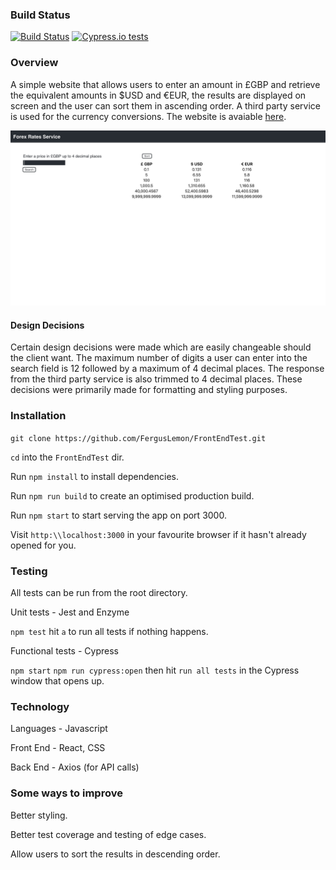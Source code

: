 ### Build Status
[![Build Status](https://travis-ci.org/FergusLemon/FrontEndTest.svg?branch=master)](https://travis-ci.org/FergusLemon/FrontEndTest)
[![Cypress.io tests](https://img.shields.io/badge/cypress.io-tests-green.svg?style=flat-square)](https://cypress.io)

### Overview

A simple website that allows users to enter an amount in £GBP and retrieve the equivalent amounts in $USD and €EUR, the results are displayed on screen and the user can sort them in ascending order.  A third party service is used for the currency conversions.  The website is avaiable [here](https://forexratesconversion.herokuapp.com/).

![Forex Service Homepage](/public/homepage.jpg)

#### Design Decisions

Certain design decisions were made which are easily changeable should the client want.  The maximum number of digits a user can enter into the search field is 12 followed by a maximum of 4 decimal places.  The response from the third party service is also trimmed to 4 decimal places.  These decisions were primarily made for formatting and styling purposes.

### Installation

`git clone https://github.com/FergusLemon/FrontEndTest.git`

`cd` into the `FrontEndTest` dir.

Run `npm install` to install dependencies.

Run `npm run build` to create an optimised production build.

Run `npm start` to start serving the app on port 3000.

Visit `http:\\localhost:3000` in your favourite browser if it hasn't already opened for you.

### Testing

All tests can be run from the root directory.

Unit tests - Jest and Enzyme

`npm test` hit `a` to run all tests if nothing happens.

Functional tests - Cypress

`npm start`
`npm run cypress:open` then hit `run all tests` in the Cypress window that opens up.

### Technology

Languages - Javascript

Front End - React, CSS

Back End - Axios (for API calls)

### Some ways to improve

Better styling.

Better test coverage and testing of edge cases.

Allow users to sort the results in descending order.

